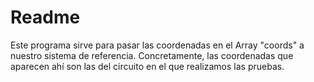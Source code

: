 # Readme

 Este programa sirve para pasar las coordenadas en el Array "coords" a nuestro sistema de referencia. Concretamente, las coordenadas que aparecen ahí son las del circuito en el que realizamos las pruebas.